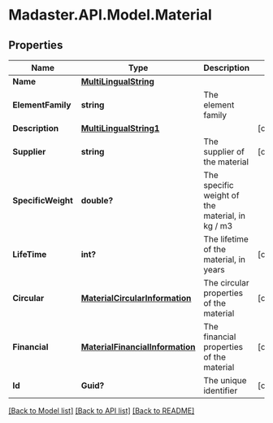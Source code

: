 # Madaster.API.Model.Material
## Properties

Name | Type | Description | Notes
------------ | ------------- | ------------- | -------------
**Name** | [**MultiLingualString**](MultiLingualString.md) |  | 
**ElementFamily** | **string** | The element family | 
**Description** | [**MultiLingualString1**](MultiLingualString1.md) |  | [optional] 
**Supplier** | **string** | The supplier of the material | [optional] 
**SpecificWeight** | **double?** | The specific weight of the material, in kg / m3 | 
**LifeTime** | **int?** | The lifetime of the material, in years | [optional] 
**Circular** | [**MaterialCircularInformation**](MaterialCircularInformation.md) | The circular properties of the material | [optional] 
**Financial** | [**MaterialFinancialInformation**](MaterialFinancialInformation.md) | The financial properties of the material | [optional] 
**Id** | **Guid?** | The unique identifier | [optional] 

[[Back to Model list]](../README.md#documentation-for-models) [[Back to API list]](../README.md#documentation-for-api-endpoints) [[Back to README]](../README.md)

